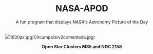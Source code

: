 <div align="center">
  <h1>
    NASA-APOD
  </h1>
</div>
  
<div align="center">
  A fun program that displays NASA's Astronomy Picture of the Day
</div>

<br>

![](https://apod.nasa.gov/apod/image/2502/M35_NGC2158_2048.jpg)1600px.jpg)Circumpolarv2comentada.jpg)

<p align = "center">
  <b>Open Star Clusters M35 and NGC 2158</b>
</p>
